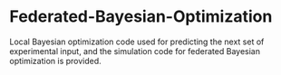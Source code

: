 # Federated-Bayesian-Optimization
Local Bayesian optimization code used for predicting the next set of experimental input, and the simulation code for federated Bayesian optimization is provided.

